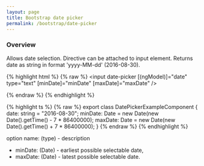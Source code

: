 ```yaml
---
layout: page
title: Bootstrap date picker
permalink: /bootstrap/date-picker
---
```


### Overview
Allows date selection. 
Directive can be attached to input element.
Returns date as string in format 'yyyy-MM-dd' (2016-08-30). 

{% highlight html %}
{% raw %}
<input date-picker 
    [(ngModel)]="date"
    type="text"
    [minDate]="minDate"
    [maxDate]="maxDate" />
    
{% endraw %}
{% endhighlight %}

{% highlight ts %}
{% raw %}
export class DatePickerExampleComponent {
    date: string = "2016-08-30"; 
    minDate: Date = new Date(new Date().getTime() - 7 * 86400000);
    maxDate: Date = new Date(new Date().getTime() + 7 * 86400000);
}
{% endraw %}
{% endhighlight %}

option name: (type) - description

* minDate: (Date) - earliest possible selectable date, 
* maxDate: (Date) - latest possible selectable date.